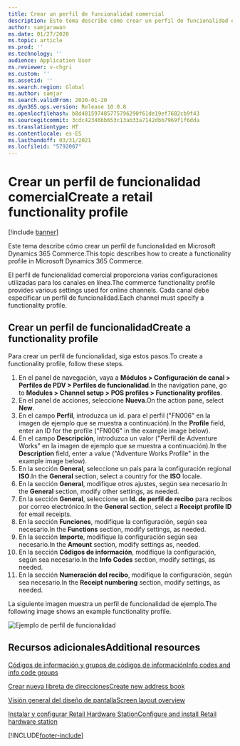 ```yaml
---
title: Crear un perfil de funcionalidad comercial
description: Este tema describe cómo crear un perfil de funcionalidad en Microsoft Dynamics 365 Commerce.
author: samjarawan
ms.date: 01/27/2020
ms.topic: article
ms.prod: ''
ms.technology: ''
audience: Application User
ms.reviewer: v-chgri
ms.custom: ''
ms.assetid: ''
ms.search.region: Global
ms.author: samjar
ms.search.validFrom: 2020-01-20
ms.dyn365.ops.version: Release 10.0.8
ms.openlocfilehash: b8d481597485775796290f61de19ef7682cb9f43
ms.sourcegitcommit: 3cdc42346bb653c13ab33a7142dbb7969f1f6dda
ms.translationtype: HT
ms.contentlocale: es-ES
ms.lasthandoff: 03/31/2021
ms.locfileid: "5792007"
---
```

# <a name="create-a-retail-functionality-profile"></a><span data-ttu-id="d0b1a-103">Crear un perfil de funcionalidad comercial</span><span class="sxs-lookup"><span data-stu-id="d0b1a-103">Create a retail functionality profile</span></span>

[!include [banner](includes/banner.md)]

<span data-ttu-id="d0b1a-104">Este tema describe cómo crear un perfil de funcionalidad en Microsoft Dynamics 365 Commerce.</span><span class="sxs-lookup"><span data-stu-id="d0b1a-104">This topic describes how to create a functionality profile in Microsoft Dynamics 365 Commerce.</span></span>

<span data-ttu-id="d0b1a-105">El perfil de funcionalidad comercial proporciona varias configuraciones utilizadas para los canales en línea.</span><span class="sxs-lookup"><span data-stu-id="d0b1a-105">The commerce functionality profile provides various settings used for online channels.</span></span> <span data-ttu-id="d0b1a-106">Cada canal debe especificar un perfil de funcionalidad.</span><span class="sxs-lookup"><span data-stu-id="d0b1a-106">Each channel must specify a functionality profile.</span></span>

## <a name="create-a-functionality-profile"></a><span data-ttu-id="d0b1a-107">Crear un perfil de funcionalidad</span><span class="sxs-lookup"><span data-stu-id="d0b1a-107">Create a functionality profile</span></span>

<span data-ttu-id="d0b1a-108">Para crear un perfil de funcionalidad, siga estos pasos.</span><span class="sxs-lookup"><span data-stu-id="d0b1a-108">To create a functionality profile, follow these steps.</span></span>

1. <span data-ttu-id="d0b1a-109">En el panel de navegación, vaya a **Módulos \> Configuración de canal \> Perfiles de PDV \> Perfiles de funcionalidad**.</span><span class="sxs-lookup"><span data-stu-id="d0b1a-109">In the navigation pane, go to **Modules \> Channel setup \> POS profiles \> Functionality profiles**.</span></span>
1. <span data-ttu-id="d0b1a-110">En el panel de acciones, seleccione **Nueva**.</span><span class="sxs-lookup"><span data-stu-id="d0b1a-110">On the action pane, select **New**.</span></span>
1. <span data-ttu-id="d0b1a-111">En el campo **Perfil**, introduzca un id. para el perfil ("FN006" en la imagen de ejemplo que se muestra a continuación).</span><span class="sxs-lookup"><span data-stu-id="d0b1a-111">In the **Profile** field, enter an ID for the profile ("FN006" in the example image below).</span></span>
1. <span data-ttu-id="d0b1a-112">En el campo **Descripción**, introduzca un valor ("Perfil de Adventure Works" en la imagen de ejemplo que se muestra a continuación).</span><span class="sxs-lookup"><span data-stu-id="d0b1a-112">In the **Description** field, enter a value ("Adventure Works Profile" in the example image below).</span></span>
1. <span data-ttu-id="d0b1a-113">En la sección **General**, seleccione un país para la configuración regional **ISO**.</span><span class="sxs-lookup"><span data-stu-id="d0b1a-113">In the **General** section, select a country for the **ISO** locale.</span></span>
1. <span data-ttu-id="d0b1a-114">En la sección **General**, modifique otros ajustes, según sea necesario.</span><span class="sxs-lookup"><span data-stu-id="d0b1a-114">In the **General** section, modify other settings, as needed.</span></span>
1. <span data-ttu-id="d0b1a-115">En la sección **General**, seleccione un **Id. de perfil de recibo** para recibos por correo electrónico.</span><span class="sxs-lookup"><span data-stu-id="d0b1a-115">In the **General** section, select a **Receipt profile ID** for email receipts.</span></span>
1. <span data-ttu-id="d0b1a-116">En la sección **Funciones**, modifique la configuración, según sea necesario.</span><span class="sxs-lookup"><span data-stu-id="d0b1a-116">In the **Functions** section, modify settings, as needed.</span></span>
1. <span data-ttu-id="d0b1a-117">En la sección **Importe**, modifique la configuración según sea necesario.</span><span class="sxs-lookup"><span data-stu-id="d0b1a-117">In the **Amount** section, modify settings as, needed.</span></span>
1. <span data-ttu-id="d0b1a-118">En la sección **Códigos de información**, modifique la configuración, según sea necesario.</span><span class="sxs-lookup"><span data-stu-id="d0b1a-118">In the **Info Codes** section, modify settings, as needed.</span></span>
1. <span data-ttu-id="d0b1a-119">En la sección **Numeración del recibo**, modifique la configuración, según sea necesario.</span><span class="sxs-lookup"><span data-stu-id="d0b1a-119">In the **Receipt numbering** section, modify settings, as needed.</span></span> 
  
<span data-ttu-id="d0b1a-120">La siguiente imagen muestra un perfil de funcionalidad de ejemplo.</span><span class="sxs-lookup"><span data-stu-id="d0b1a-120">The following image shows an example functionality profile.</span></span>
  
![Ejemplo de perfil de funcionalidad](media/retail-functionality-profile.png)

## <a name="additional-resources"></a><span data-ttu-id="d0b1a-122">Recursos adicionales</span><span class="sxs-lookup"><span data-stu-id="d0b1a-122">Additional resources</span></span>

[<span data-ttu-id="d0b1a-123">Códigos de información y grupos de códigos de información</span><span class="sxs-lookup"><span data-stu-id="d0b1a-123">Info codes and info code groups</span></span>](info-codes-retail.md)           

[<span data-ttu-id="d0b1a-124">Crear nueva libreta de direcciones</span><span class="sxs-lookup"><span data-stu-id="d0b1a-124">Create new address book</span></span>](new-address-book.md) 

[<span data-ttu-id="d0b1a-125">Visión general del diseño de pantalla</span><span class="sxs-lookup"><span data-stu-id="d0b1a-125">Screen layout overview</span></span>](pos-screen-layouts.md)       

[<span data-ttu-id="d0b1a-126">Instalar y configurar Retail Hardware Station</span><span class="sxs-lookup"><span data-stu-id="d0b1a-126">Configure and install Retail hardware station</span></span>](retail-hardware-station-configuration-installation.md) 


[!INCLUDE[footer-include](../includes/footer-banner.md)]
